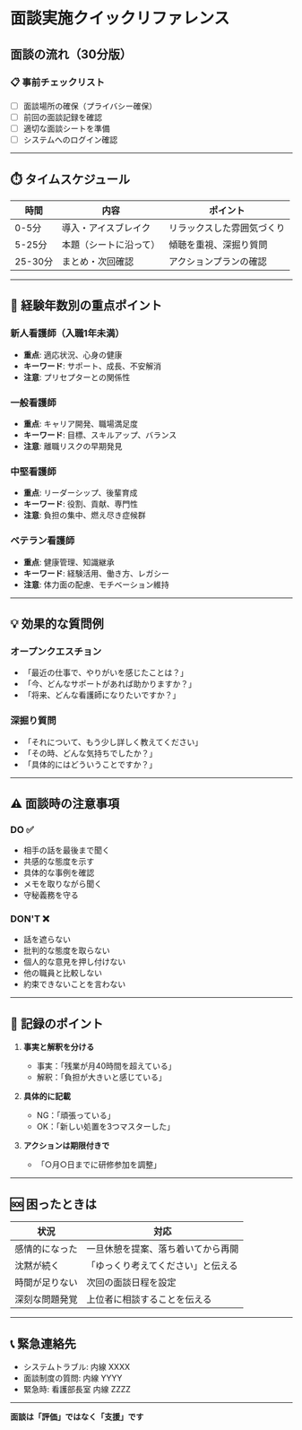 # 面談実施クイックリファレンス

## 面談の流れ（30分版）

### 📋 事前チェックリスト
- [ ] 面談場所の確保（プライバシー確保）
- [ ] 前回の面談記録を確認
- [ ] 適切な面談シートを準備
- [ ] システムへのログイン確認

---

## ⏱️ タイムスケジュール

| 時間 | 内容 | ポイント |
|------|------|----------|
| 0-5分 | 導入・アイスブレイク | リラックスした雰囲気づくり |
| 5-25分 | 本題（シートに沿って） | 傾聴を重視、深掘り質問 |
| 25-30分 | まとめ・次回確認 | アクションプランの確認 |

---

## 🎯 経験年数別の重点ポイント

### 新人看護師（入職1年未満）
- **重点**: 適応状況、心身の健康
- **キーワード**: サポート、成長、不安解消
- **注意**: プリセプターとの関係性

### 一般看護師
- **重点**: キャリア開発、職場満足度
- **キーワード**: 目標、スキルアップ、バランス
- **注意**: 離職リスクの早期発見

### 中堅看護師
- **重点**: リーダーシップ、後輩育成
- **キーワード**: 役割、貢献、専門性
- **注意**: 負担の集中、燃え尽き症候群

### ベテラン看護師
- **重点**: 健康管理、知識継承
- **キーワード**: 経験活用、働き方、レガシー
- **注意**: 体力面の配慮、モチベーション維持

---

## 💡 効果的な質問例

### オープンクエスチョン
- 「最近の仕事で、やりがいを感じたことは？」
- 「今、どんなサポートがあれば助かりますか？」
- 「将来、どんな看護師になりたいですか？」

### 深掘り質問
- 「それについて、もう少し詳しく教えてください」
- 「その時、どんな気持ちでしたか？」
- 「具体的にはどういうことですか？」

---

## ⚠️ 面談時の注意事項

### DO ✅
- 相手の話を最後まで聞く
- 共感的な態度を示す
- 具体的な事例を確認
- メモを取りながら聞く
- 守秘義務を守る

### DON'T ❌
- 話を遮らない
- 批判的な態度を取らない
- 個人的な意見を押し付けない
- 他の職員と比較しない
- 約束できないことを言わない

---

## 📝 記録のポイント

1. **事実と解釈を分ける**
   - 事実：「残業が月40時間を超えている」
   - 解釈：「負担が大きいと感じている」

2. **具体的に記載**
   - NG：「頑張っている」
   - OK：「新しい処置を3つマスターした」

3. **アクションは期限付きで**
   - 「○月○日までに研修参加を調整」

---

## 🆘 困ったときは

| 状況 | 対応 |
|------|------|
| 感情的になった | 一旦休憩を提案、落ち着いてから再開 |
| 沈黙が続く | 「ゆっくり考えてください」と伝える |
| 時間が足りない | 次回の面談日程を設定 |
| 深刻な問題発覚 | 上位者に相談することを伝える |

---

## 📞 緊急連絡先
- システムトラブル: 内線 XXXX
- 面談制度の質問: 内線 YYYY
- 緊急時: 看護部長室 内線 ZZZZ

---

**面談は「評価」ではなく「支援」です**